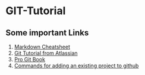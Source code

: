 # GIT-Tutorial

## Some important Links
1. [Markdown Cheatsheet](https://github.com/adam-p/markdown-here/wiki/Markdown-Cheatsheet)
2. [Git Tutorial from Atlassian](https://www.atlassian.com/git/tutorials)
3. [Pro Git Book](https://git-scm.com/book/en/v2)
4. [Commands for adding an existing project to github](https://help.github.com/articles/adding-an-existing-project-to-github-using-the-command-line/)

